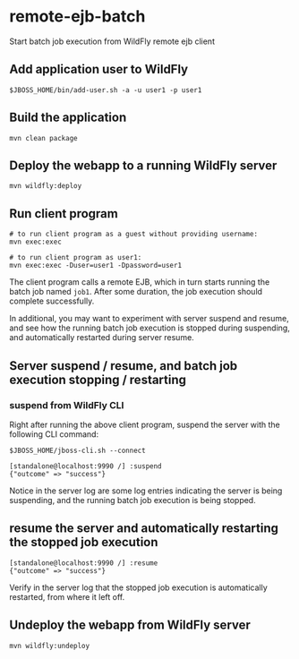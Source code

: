 # remote-ejb-batch
Start batch job execution from WildFly remote ejb client

## Add application user to WildFly
```
$JBOSS_HOME/bin/add-user.sh -a -u user1 -p user1
```

## Build the application
```
mvn clean package
```

## Deploy the webapp to a running WildFly server
```text
mvn wildfly:deploy
```

## Run client program
```
# to run client program as a guest without providing username:
mvn exec:exec

# to run client program as user1:
mvn exec:exec -Duser=user1 -Dpassword=user1
```

The client program calls a remote EJB, which in turn starts running the batch job named `job1`.
After some duration, the job execution should complete successfully.

In additional, you may want to experiment with server suspend and resume, and see how the
running batch job execution is stopped during suspending, and automatically restarted during
server resume.

## Server suspend / resume, and batch job execution stopping / restarting
### suspend from WildFly CLI

Right after running the above client program, suspend the server with the following CLI command:
```
$JBOSS_HOME/jboss-cli.sh --connect

[standalone@localhost:9990 /] :suspend
{"outcome" => "success"}
```

Notice in the server log are some log entries indicating the server is being suspending,
and the running batch job execution is being stopped.

## resume the server and automatically restarting the stopped job execution
```text
[standalone@localhost:9990 /] :resume
{"outcome" => "success"}
```

Verify in the server log that the stopped job execution is automatically restarted,
from where it left off.

## Undeploy the webapp from WildFly server
```text
mvn wildfly:undeploy
```